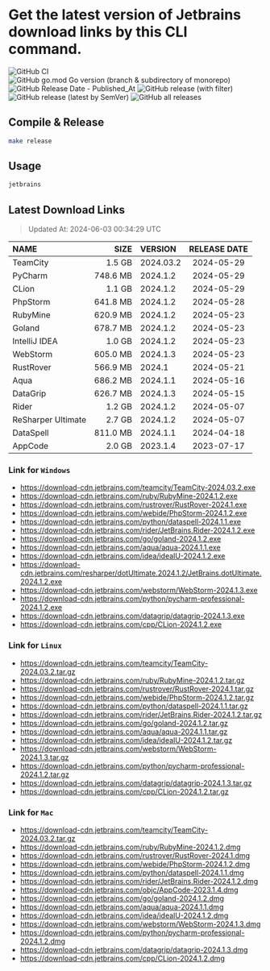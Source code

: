 # Get the latest version of Jetbrains download links by this CLI command.

![GitHub CI](https://github.com/designinlife/jetbrains/actions/workflows/ci.yml/badge.svg)
![GitHub go.mod Go version (branch & subdirectory of monorepo)](https://img.shields.io/github/go-mod/go-version/designinlife/jetbrains/master)
![GitHub Release Date - Published_At](https://img.shields.io/github/release-date/designinlife/jetbrains)
![GitHub release (with filter)](https://img.shields.io/github/v/release/designinlife/jetbrains)
![GitHub release (latest by SemVer)](https://img.shields.io/github/downloads/designinlife/jetbrains/v1.1.10/total)
![GitHub all releases](https://img.shields.io/github/downloads/designinlife/jetbrains/total)

## Compile & Release

```bash
make release
```

## Usage

```bash
jetbrains
```

## Latest Download Links

> Updated At: 2024-06-03 00:34:29 UTC

| NAME | SIZE | VERSION | RELEASE DATE |
| :-- | --: | :-- | :--: |
| TeamCity | 1.5 GB | 2024.03.2 | 2024-05-29 |
| PyCharm | 748.6 MB | 2024.1.2 | 2024-05-29 |
| CLion | 1.1 GB | 2024.1.2 | 2024-05-29 |
| PhpStorm | 641.8 MB | 2024.1.2 | 2024-05-28 |
| RubyMine | 620.9 MB | 2024.1.2 | 2024-05-23 |
| Goland | 678.7 MB | 2024.1.2 | 2024-05-23 |
| IntelliJ IDEA | 1.0 GB | 2024.1.2 | 2024-05-23 |
| WebStorm | 605.0 MB | 2024.1.3 | 2024-05-23 |
| RustRover | 566.9 MB | 2024.1 | 2024-05-21 |
| Aqua | 686.2 MB | 2024.1.1 | 2024-05-16 |
| DataGrip | 626.7 MB | 2024.1.3 | 2024-05-15 |
| Rider | 1.2 GB | 2024.1.2 | 2024-05-07 |
| ReSharper Ultimate | 2.7 GB | 2024.1.2 | 2024-05-07 |
| DataSpell | 811.0 MB | 2024.1.1 | 2024-04-18 |
| AppCode | 2.0 GB | 2023.1.4 | 2023-07-17 |

### Link for `Windows`

* <https://download-cdn.jetbrains.com/teamcity/TeamCity-2024.03.2.exe>
* <https://download-cdn.jetbrains.com/ruby/RubyMine-2024.1.2.exe>
* <https://download-cdn.jetbrains.com/rustrover/RustRover-2024.1.exe>
* <https://download-cdn.jetbrains.com/webide/PhpStorm-2024.1.2.exe>
* <https://download-cdn.jetbrains.com/python/dataspell-2024.1.1.exe>
* <https://download-cdn.jetbrains.com/rider/JetBrains.Rider-2024.1.2.exe>
* <https://download-cdn.jetbrains.com/go/goland-2024.1.2.exe>
* <https://download-cdn.jetbrains.com/aqua/aqua-2024.1.1.exe>
* <https://download-cdn.jetbrains.com/idea/ideaIU-2024.1.2.exe>
* <https://download-cdn.jetbrains.com/resharper/dotUltimate.2024.1.2/JetBrains.dotUltimate.2024.1.2.exe>
* <https://download-cdn.jetbrains.com/webstorm/WebStorm-2024.1.3.exe>
* <https://download-cdn.jetbrains.com/python/pycharm-professional-2024.1.2.exe>
* <https://download-cdn.jetbrains.com/datagrip/datagrip-2024.1.3.exe>
* <https://download-cdn.jetbrains.com/cpp/CLion-2024.1.2.exe>

### Link for `Linux`

* <https://download-cdn.jetbrains.com/teamcity/TeamCity-2024.03.2.tar.gz>
* <https://download-cdn.jetbrains.com/ruby/RubyMine-2024.1.2.tar.gz>
* <https://download-cdn.jetbrains.com/rustrover/RustRover-2024.1.tar.gz>
* <https://download-cdn.jetbrains.com/webide/PhpStorm-2024.1.2.tar.gz>
* <https://download-cdn.jetbrains.com/python/dataspell-2024.1.1.tar.gz>
* <https://download-cdn.jetbrains.com/rider/JetBrains.Rider-2024.1.2.tar.gz>
* <https://download-cdn.jetbrains.com/go/goland-2024.1.2.tar.gz>
* <https://download-cdn.jetbrains.com/aqua/aqua-2024.1.1.tar.gz>
* <https://download-cdn.jetbrains.com/idea/ideaIU-2024.1.2.tar.gz>
* <https://download-cdn.jetbrains.com/webstorm/WebStorm-2024.1.3.tar.gz>
* <https://download-cdn.jetbrains.com/python/pycharm-professional-2024.1.2.tar.gz>
* <https://download-cdn.jetbrains.com/datagrip/datagrip-2024.1.3.tar.gz>
* <https://download-cdn.jetbrains.com/cpp/CLion-2024.1.2.tar.gz>

### Link for `Mac`

* <https://download-cdn.jetbrains.com/teamcity/TeamCity-2024.03.2.tar.gz>
* <https://download-cdn.jetbrains.com/ruby/RubyMine-2024.1.2.dmg>
* <https://download-cdn.jetbrains.com/rustrover/RustRover-2024.1.dmg>
* <https://download-cdn.jetbrains.com/webide/PhpStorm-2024.1.2.dmg>
* <https://download-cdn.jetbrains.com/python/dataspell-2024.1.1.dmg>
* <https://download-cdn.jetbrains.com/rider/JetBrains.Rider-2024.1.2.dmg>
* <https://download-cdn.jetbrains.com/objc/AppCode-2023.1.4.dmg>
* <https://download-cdn.jetbrains.com/go/goland-2024.1.2.dmg>
* <https://download-cdn.jetbrains.com/aqua/aqua-2024.1.1.dmg>
* <https://download-cdn.jetbrains.com/idea/ideaIU-2024.1.2.dmg>
* <https://download-cdn.jetbrains.com/webstorm/WebStorm-2024.1.3.dmg>
* <https://download-cdn.jetbrains.com/python/pycharm-professional-2024.1.2.dmg>
* <https://download-cdn.jetbrains.com/datagrip/datagrip-2024.1.3.dmg>
* <https://download-cdn.jetbrains.com/cpp/CLion-2024.1.2.dmg>
